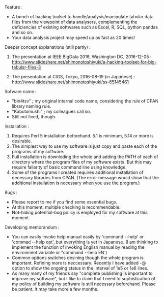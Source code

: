 Feature : 
  - A bunch of hacking toolset to handle/analysis/manipulate tabular data files from 
    the viewpoint of data analysers, complementing the deficiencies of existing softwares
    such as Excel, R, SQL, python pandas and so on.
  - Your data analysis project may speed up as fast as 20 times! 

Deeper concept explanations (still partly) : 

1. The presentation at IEEE BigData 2016, Washington DC, 2016-12-05 : 
  http://www.slideshare.net/shimonotoshiyuki/a-hacking-toolset-for-big-tabular-files-3
  
2. The presentation at CIGS, Tokyo, 2016-08-19 (in Japanese) :  
  http://www.slideshare.net/shimonotoshiyuki/ss-65145461


Sofware name : 
  - "bin4tsv" ; my original internal code name, considering the rule of CPAN library naming rule. 
  - "Kabutomushi"  ; my colleagues call so. 
  - Still not fixed, though. 


Installation : 
  1. Requires Perl 5 installation beforehand. 5.1 is minimum, 5.14 or more is desirable. 
  2. The simplest way to use my software is just copy and paste each of the programs of my software. 
  3. Full installation is downloding the whole and adding the PATH of each of directory where the 
       program files of my software exists. But this may require faliarity of basic command line using knowledge.
  3. Some of the programs I created requires additional installation of necessary libraries from CPAN. 
       (The error message would show that the additional installation is necessary when you use the program.)

Bugs : 
  * Please report to me if you find some essential bugs. 
  * At this moment, multiple checking is recommendable. 
  * Not-hiding potential-bug policy is employed for my software at this moment. 
  
 
Developing memorandum : 
 - You can easily invoke help manual easily by 'command --help' or 'commad --help opt', but everything is yet in Japanese.
    (I am thinking to implement the function of invoking English manual by reading the environment variable or "command --help EN') 
 - Common options switches desining though the whole program is important. Refining more is neccessary. Recently I have added -@ option to show the ongoing status in the interval of 1e5 or 1e6 lines. 
 - As many many of my friends say "complete publishing is important to improve my software", but I like to claim that I need to sophistication of my policy of building my software is still necessary beforehand.  Please be patient. It may take more a few months. 
